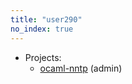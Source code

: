 ```yaml
---
title: "user290"
no_index: true
---
```


* Projects:
  * [ocaml-nntp](/projects/ocaml-nntp/) (admin)
